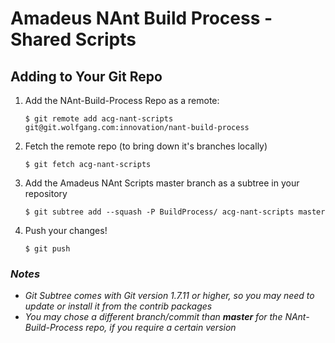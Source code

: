 # Amadeus NAnt Build Process - Shared Scripts

## Adding to Your Git Repo

1. Add the NAnt-Build-Process Repo as a remote:
     
    ```
    $ git remote add acg-nant-scripts git@git.wolfgang.com:innovation/nant-build-process
    ```
    
2. Fetch the remote repo (to bring down it's branches locally)
    
    ```
    $ git fetch acg-nant-scripts
    ```
    
3. Add the Amadeus NAnt Scripts master branch as a subtree in your repository

    ```
    $ git subtree add --squash -P BuildProcess/ acg-nant-scripts master
    ```
    
4. Push your changes!
    
    ```
    $ git push
    ```

### *Notes* 
- *Git Subtree comes with Git version 1.7.11 or higher, so you may need to update or install it from the contrib packages*
- *You may chose a different branch/commit than **master** for the NAnt-Build-Process repo, if you require a certain version*